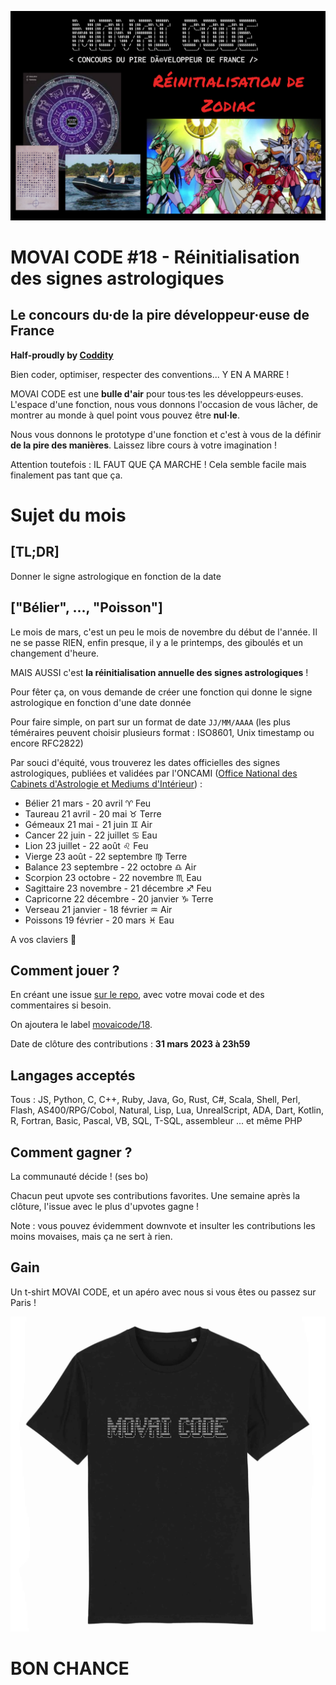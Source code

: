 ![](./movaicode-032023.png)

# MOVAI CODE #18 - Réinitialisation des signes astrologiques

## Le concours du·de la pire développeur·euse de France

**Half-proudly by [Coddity](https://www.coddity.com/)**

Bien coder, optimiser, respecter des conventions... Y EN A MARRE !

MOVAI CODE est une **bulle d'air** pour tous·tes les développeurs·euses. L'espace d'une fonction, nous vous donnons l'occasion de vous lâcher, de montrer au monde à quel point vous pouvez être **nul·le**.

Nous vous donnons le prototype d'une fonction et c'est à vous de la définir **de la pire des manières**. Laissez libre cours à votre imagination !

Attention toutefois : IL FAUT QUE ÇA MARCHE ! Cela semble facile mais finalement pas tant que ça.

# Sujet du mois

## [TL;DR]

Donner le signe astrologique en fonction de la date

## ["Bélier", ..., "Poisson"]

Le mois de mars, c'est un peu le mois de novembre du début de l'année. Il ne se passe RIEN, enfin presque, il y a le printemps, des giboulés et un changement d'heure. 

MAIS AUSSI c'est **la réinitialisation annuelle des signes astrologiques** !

Pour fêter ça, on vous demande de créer une fonction qui donne le signe astrologique en fonction d'une date donnée 

Pour faire simple, on part sur un format de date `JJ/MM/AAAA` (les plus téméraires peuvent choisir plusieurs format : ISO8601, Unix timestamp ou encore RFC2822)

Par souci d'équité, vous trouverez les dates officielles des signes astrologiques, publiées et validées par l'ONCAMI ([Office National des Cabinets d'Astrologie et Mediums d'Intérieur](https://www.youtube.com/watch?v=dQw4w9WgXcQ)) :

- Bélier 	21 mars - 20 avril 	♈ 	Feu
- Taureau 	21 avril - 20 mai 	♉ 	Terre
- Gémeaux 	21 mai - 21 juin 	♊ 	Air
- Cancer 	22 juin - 22 juillet 	♋ 	Eau
- Lion 	23 juillet - 22 août 	♌ 	Feu
- Vierge 	23 août - 22 septembre 	♍ 	Terre
- Balance 	23 septembre - 22 octobre 	♎ 	Air
- Scorpion 	23 octobre - 22 novembre 	♏ 	Eau
- Sagittaire 	23 novembre - 21 décembre 	♐ 	Feu
- Capricorne 	22 décembre - 20 janvier 	♑ 	Terre
- Verseau 	21 janvier - 18 février 	♒ 	Air
- Poissons 	19 février - 20 mars 	♓ 	Eau

A vos claviers 🚀


## Comment jouer ?

En créant une issue [sur le repo](https://github.com/CoddityTeam/movaicode/issues), avec votre movai code et des commentaires si besoin.

On ajoutera le label [movaicode/18](https://github.com/CoddityTeam/movaicode/labels/movaicode%2F18).

Date de clôture des contributions : **31 mars 2023 à 23h59**

## Langages acceptés

Tous : JS, Python, C, C++, Ruby, Java, Go, Rust, C#, Scala, Shell, Perl, Flash, AS400/RPG/Cobol, Natural, Lisp, Lua, UnrealScript, ADA, Dart, Kotlin, R, Fortran, Basic, Pascal, VB, SQL, T-SQL, assembleur ... et même PHP

## Comment gagner ?

La communauté décide ! (ses bo)

Chacun peut upvote ses contributions favorites. Une semaine après la clôture, l'issue avec le plus d'upvotes gagne !

Note : vous pouvez évidemment downvote et insulter les contributions les moins movaises, mais ça ne sert à rien.

## Gain

Un t-shirt MOVAI CODE, et un apéro avec nous si vous êtes ou passez sur Paris !

![](./tshirt-movaicode.png)

# BON CHANCE
